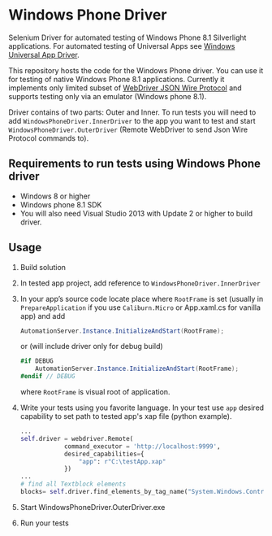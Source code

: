 Windows Phone Driver
====================

Selenium Driver for automated testing of Windows Phone 8.1 Silverlight applications. For automated testing of Universal Apps see [Windows Universal App Driver](https://github.com/2gis/windows-universal-app-driver).

This repository hosts the code for the Windows Phone driver. You can use it for testing of native Windows Phone 8.1 applications. Currently it implements only limited subset of [WebDriver JSON Wire Protocol](https://code.google.com/p/selenium/wiki/JsonWireProtocol) and supports testing only via an emulator (Windows phone 8.1).

Driver contains of two parts: Outer and Inner. To run tests you will need to add `WindowsPhoneDriver.InnerDriver` to the app you want to test and start `WindowsPhoneDriver.OuterDriver` (Remote WebDriver to send Json Wire Protocol commands to).

Requirements to run tests using Windows Phone driver
---------------------------------------------------

* Windows 8 or higher
* Windows phone 8.1 SDK
* You will also need Visual Studio 2013 with Update 2 or higher to build driver.

Usage
-----
1. Build solution
2. In tested app project, add reference to `WindowsPhoneDriver.InnerDriver`
3. In your app’s source code locate place where `RootFrame` is set (usually in `PrepareApplication` if you use `Caliburn.Micro` or App.xaml.cs for vanilla app) and add
    
    ```cs
    AutomationServer.Instance.InitializeAndStart(RootFrame);
    ```

    or (will include driver only for debug build)
    
    ```cs
    #if DEBUG
        AutomationServer.Instance.InitializeAndStart(RootFrame);
    #endif // DEBUG
    ```
    
    where `RootFrame` is visual root of application.

4. Write your tests using you favorite language. In your test use `app` desired capability to set path to tested app's xap file (python example).
    ```python
    ...
    self.driver = webdriver.Remote(
                command_executor = 'http://localhost:9999',
                desired_capabilities={
                    "app": r"C:\testApp.xap"
                })
    ...
    # find all Textblock elements
    blocks= self.driver.find_elements_by_tag_name("System.Windows.Controls.TextBlock")
    ```
5. Start WindowsPhoneDriver.OuterDriver.exe
6. Run your tests
